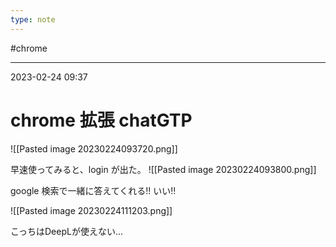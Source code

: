 ```yaml
---
type: note
---
```


#chrome

---
2023-02-24  09:37

# chrome  拡張 chatGTP

![[Pasted image 20230224093720.png]]


早速使ってみると、login が出た。
![[Pasted image 20230224093800.png]]

google 検索で一緒に答えてくれる!! いい!!

![[Pasted image 20230224111203.png]]

こっちはDeepLが使えない...
